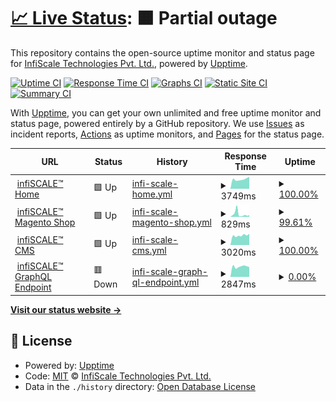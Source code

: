 # [📈 Live Status](https://demo.upptime.js.org): <!--live status--> **🟧 Partial outage**

This repository contains the open-source uptime monitor and status page for [InfiScale Technologies Pvt. Ltd.](https://infiscale.io), powered by [Upptime](https://github.com/upptime/upptime).

[![Uptime CI](https://github.com/infiSCALE/upptime/workflows/Uptime%20CI/badge.svg)](https://github.com/infiSCALE/upptime/actions?query=workflow%3A%22Uptime+CI%22)
[![Response Time CI](https://github.com/infiSCALE/upptime/workflows/Response%20Time%20CI/badge.svg)](https://github.com/infiSCALE/upptime/actions?query=workflow%3A%22Response+Time+CI%22)
[![Graphs CI](https://github.com/infiSCALE/upptime/workflows/Graphs%20CI/badge.svg)](https://github.com/infiSCALE/upptime/actions?query=workflow%3A%22Graphs+CI%22)
[![Static Site CI](https://github.com/infiSCALE/upptime/workflows/Static%20Site%20CI/badge.svg)](https://github.com/infiSCALE/upptime/actions?query=workflow%3A%22Static+Site+CI%22)
[![Summary CI](https://github.com/infiSCALE/upptime/workflows/Summary%20CI/badge.svg)](https://github.com/infiSCALE/upptime/actions?query=workflow%3A%22Summary+CI%22)

With [Upptime](https://upptime.js.org), you can get your own unlimited and free uptime monitor and status page, powered entirely by a GitHub repository. We use [Issues](https://github.com/infiSCALE/upptime/issues) as incident reports, [Actions](https://github.com/infiSCALE/upptime/actions) as uptime monitors, and [Pages](https://demo.upptime.js.org) for the status page.

<!--start: status pages-->
<!-- This summary is generated by Upptime (https://github.com/upptime/upptime) -->
<!-- Do not edit this manually, your changes will be overwritten -->
<!-- prettier-ignore -->
| URL | Status | History | Response Time | Uptime |
| --- | ------ | ------- | ------------- | ------ |
| <img alt="" src="https://icons.duckduckgo.com/ip3/www.infiscale.io.ico" height="13"> [infiSCALE™ Home](https://www.infiscale.io) | 🟩 Up | [infi-scale-home.yml](https://github.com/infiSCALE/upptime/commits/HEAD/history/infi-scale-home.yml) | <details><summary><img alt="Response time graph" src="./graphs/infi-scale-home/response-time-week.png" height="20"> 3749ms</summary><br><a href="https://infiscale.github.io/upptime/history/infi-scale-home"><img alt="Response time 1328" src="https://img.shields.io/endpoint?url=https%3A%2F%2Fraw.githubusercontent.com%2FinfiSCALE%2Fupptime%2FHEAD%2Fapi%2Finfi-scale-home%2Fresponse-time.json"></a><br><a href="https://infiscale.github.io/upptime/history/infi-scale-home"><img alt="24-hour response time 4729" src="https://img.shields.io/endpoint?url=https%3A%2F%2Fraw.githubusercontent.com%2FinfiSCALE%2Fupptime%2FHEAD%2Fapi%2Finfi-scale-home%2Fresponse-time-day.json"></a><br><a href="https://infiscale.github.io/upptime/history/infi-scale-home"><img alt="7-day response time 3749" src="https://img.shields.io/endpoint?url=https%3A%2F%2Fraw.githubusercontent.com%2FinfiSCALE%2Fupptime%2FHEAD%2Fapi%2Finfi-scale-home%2Fresponse-time-week.json"></a><br><a href="https://infiscale.github.io/upptime/history/infi-scale-home"><img alt="30-day response time 3686" src="https://img.shields.io/endpoint?url=https%3A%2F%2Fraw.githubusercontent.com%2FinfiSCALE%2Fupptime%2FHEAD%2Fapi%2Finfi-scale-home%2Fresponse-time-month.json"></a><br><a href="https://infiscale.github.io/upptime/history/infi-scale-home"><img alt="1-year response time 1328" src="https://img.shields.io/endpoint?url=https%3A%2F%2Fraw.githubusercontent.com%2FinfiSCALE%2Fupptime%2FHEAD%2Fapi%2Finfi-scale-home%2Fresponse-time-year.json"></a></details> | <details><summary><a href="https://infiscale.github.io/upptime/history/infi-scale-home">100.00%</a></summary><a href="https://infiscale.github.io/upptime/history/infi-scale-home"><img alt="All-time uptime 98.62%" src="https://img.shields.io/endpoint?url=https%3A%2F%2Fraw.githubusercontent.com%2FinfiSCALE%2Fupptime%2FHEAD%2Fapi%2Finfi-scale-home%2Fuptime.json"></a><br><a href="https://infiscale.github.io/upptime/history/infi-scale-home"><img alt="24-hour uptime 100.00%" src="https://img.shields.io/endpoint?url=https%3A%2F%2Fraw.githubusercontent.com%2FinfiSCALE%2Fupptime%2FHEAD%2Fapi%2Finfi-scale-home%2Fuptime-day.json"></a><br><a href="https://infiscale.github.io/upptime/history/infi-scale-home"><img alt="7-day uptime 100.00%" src="https://img.shields.io/endpoint?url=https%3A%2F%2Fraw.githubusercontent.com%2FinfiSCALE%2Fupptime%2FHEAD%2Fapi%2Finfi-scale-home%2Fuptime-week.json"></a><br><a href="https://infiscale.github.io/upptime/history/infi-scale-home"><img alt="30-day uptime 98.56%" src="https://img.shields.io/endpoint?url=https%3A%2F%2Fraw.githubusercontent.com%2FinfiSCALE%2Fupptime%2FHEAD%2Fapi%2Finfi-scale-home%2Fuptime-month.json"></a><br><a href="https://infiscale.github.io/upptime/history/infi-scale-home"><img alt="1-year uptime 98.62%" src="https://img.shields.io/endpoint?url=https%3A%2F%2Fraw.githubusercontent.com%2FinfiSCALE%2Fupptime%2FHEAD%2Fapi%2Finfi-scale-home%2Fuptime-year.json"></a></details>
| <img alt="" src="https://icons.duckduckgo.com/ip3/shop.infiscale.io.ico" height="13"> [infiSCALE™ Magento Shop](https://shop.infiscale.io) | 🟩 Up | [infi-scale-magento-shop.yml](https://github.com/infiSCALE/upptime/commits/HEAD/history/infi-scale-magento-shop.yml) | <details><summary><img alt="Response time graph" src="./graphs/infi-scale-magento-shop/response-time-week.png" height="20"> 829ms</summary><br><a href="https://infiscale.github.io/upptime/history/infi-scale-magento-shop"><img alt="Response time 801" src="https://img.shields.io/endpoint?url=https%3A%2F%2Fraw.githubusercontent.com%2FinfiSCALE%2Fupptime%2FHEAD%2Fapi%2Finfi-scale-magento-shop%2Fresponse-time.json"></a><br><a href="https://infiscale.github.io/upptime/history/infi-scale-magento-shop"><img alt="24-hour response time 552" src="https://img.shields.io/endpoint?url=https%3A%2F%2Fraw.githubusercontent.com%2FinfiSCALE%2Fupptime%2FHEAD%2Fapi%2Finfi-scale-magento-shop%2Fresponse-time-day.json"></a><br><a href="https://infiscale.github.io/upptime/history/infi-scale-magento-shop"><img alt="7-day response time 829" src="https://img.shields.io/endpoint?url=https%3A%2F%2Fraw.githubusercontent.com%2FinfiSCALE%2Fupptime%2FHEAD%2Fapi%2Finfi-scale-magento-shop%2Fresponse-time-week.json"></a><br><a href="https://infiscale.github.io/upptime/history/infi-scale-magento-shop"><img alt="30-day response time 1128" src="https://img.shields.io/endpoint?url=https%3A%2F%2Fraw.githubusercontent.com%2FinfiSCALE%2Fupptime%2FHEAD%2Fapi%2Finfi-scale-magento-shop%2Fresponse-time-month.json"></a><br><a href="https://infiscale.github.io/upptime/history/infi-scale-magento-shop"><img alt="1-year response time 801" src="https://img.shields.io/endpoint?url=https%3A%2F%2Fraw.githubusercontent.com%2FinfiSCALE%2Fupptime%2FHEAD%2Fapi%2Finfi-scale-magento-shop%2Fresponse-time-year.json"></a></details> | <details><summary><a href="https://infiscale.github.io/upptime/history/infi-scale-magento-shop">99.61%</a></summary><a href="https://infiscale.github.io/upptime/history/infi-scale-magento-shop"><img alt="All-time uptime 98.62%" src="https://img.shields.io/endpoint?url=https%3A%2F%2Fraw.githubusercontent.com%2FinfiSCALE%2Fupptime%2FHEAD%2Fapi%2Finfi-scale-magento-shop%2Fuptime.json"></a><br><a href="https://infiscale.github.io/upptime/history/infi-scale-magento-shop"><img alt="24-hour uptime 100.00%" src="https://img.shields.io/endpoint?url=https%3A%2F%2Fraw.githubusercontent.com%2FinfiSCALE%2Fupptime%2FHEAD%2Fapi%2Finfi-scale-magento-shop%2Fuptime-day.json"></a><br><a href="https://infiscale.github.io/upptime/history/infi-scale-magento-shop"><img alt="7-day uptime 99.61%" src="https://img.shields.io/endpoint?url=https%3A%2F%2Fraw.githubusercontent.com%2FinfiSCALE%2Fupptime%2FHEAD%2Fapi%2Finfi-scale-magento-shop%2Fuptime-week.json"></a><br><a href="https://infiscale.github.io/upptime/history/infi-scale-magento-shop"><img alt="30-day uptime 98.48%" src="https://img.shields.io/endpoint?url=https%3A%2F%2Fraw.githubusercontent.com%2FinfiSCALE%2Fupptime%2FHEAD%2Fapi%2Finfi-scale-magento-shop%2Fuptime-month.json"></a><br><a href="https://infiscale.github.io/upptime/history/infi-scale-magento-shop"><img alt="1-year uptime 98.62%" src="https://img.shields.io/endpoint?url=https%3A%2F%2Fraw.githubusercontent.com%2FinfiSCALE%2Fupptime%2FHEAD%2Fapi%2Finfi-scale-magento-shop%2Fuptime-year.json"></a></details>
| <img alt="" src="https://icons.duckduckgo.com/ip3/www.infiscale.io.ico" height="13"> [infiSCALE™ CMS](https://www.infiscale.io/wp-admin/) | 🟩 Up | [infi-scale-cms.yml](https://github.com/infiSCALE/upptime/commits/HEAD/history/infi-scale-cms.yml) | <details><summary><img alt="Response time graph" src="./graphs/infi-scale-cms/response-time-week.png" height="20"> 3020ms</summary><br><a href="https://infiscale.github.io/upptime/history/infi-scale-cms"><img alt="Response time 1693" src="https://img.shields.io/endpoint?url=https%3A%2F%2Fraw.githubusercontent.com%2FinfiSCALE%2Fupptime%2FHEAD%2Fapi%2Finfi-scale-cms%2Fresponse-time.json"></a><br><a href="https://infiscale.github.io/upptime/history/infi-scale-cms"><img alt="24-hour response time 3538" src="https://img.shields.io/endpoint?url=https%3A%2F%2Fraw.githubusercontent.com%2FinfiSCALE%2Fupptime%2FHEAD%2Fapi%2Finfi-scale-cms%2Fresponse-time-day.json"></a><br><a href="https://infiscale.github.io/upptime/history/infi-scale-cms"><img alt="7-day response time 3020" src="https://img.shields.io/endpoint?url=https%3A%2F%2Fraw.githubusercontent.com%2FinfiSCALE%2Fupptime%2FHEAD%2Fapi%2Finfi-scale-cms%2Fresponse-time-week.json"></a><br><a href="https://infiscale.github.io/upptime/history/infi-scale-cms"><img alt="30-day response time 2839" src="https://img.shields.io/endpoint?url=https%3A%2F%2Fraw.githubusercontent.com%2FinfiSCALE%2Fupptime%2FHEAD%2Fapi%2Finfi-scale-cms%2Fresponse-time-month.json"></a><br><a href="https://infiscale.github.io/upptime/history/infi-scale-cms"><img alt="1-year response time 1693" src="https://img.shields.io/endpoint?url=https%3A%2F%2Fraw.githubusercontent.com%2FinfiSCALE%2Fupptime%2FHEAD%2Fapi%2Finfi-scale-cms%2Fresponse-time-year.json"></a></details> | <details><summary><a href="https://infiscale.github.io/upptime/history/infi-scale-cms">100.00%</a></summary><a href="https://infiscale.github.io/upptime/history/infi-scale-cms"><img alt="All-time uptime 98.62%" src="https://img.shields.io/endpoint?url=https%3A%2F%2Fraw.githubusercontent.com%2FinfiSCALE%2Fupptime%2FHEAD%2Fapi%2Finfi-scale-cms%2Fuptime.json"></a><br><a href="https://infiscale.github.io/upptime/history/infi-scale-cms"><img alt="24-hour uptime 100.00%" src="https://img.shields.io/endpoint?url=https%3A%2F%2Fraw.githubusercontent.com%2FinfiSCALE%2Fupptime%2FHEAD%2Fapi%2Finfi-scale-cms%2Fuptime-day.json"></a><br><a href="https://infiscale.github.io/upptime/history/infi-scale-cms"><img alt="7-day uptime 100.00%" src="https://img.shields.io/endpoint?url=https%3A%2F%2Fraw.githubusercontent.com%2FinfiSCALE%2Fupptime%2FHEAD%2Fapi%2Finfi-scale-cms%2Fuptime-week.json"></a><br><a href="https://infiscale.github.io/upptime/history/infi-scale-cms"><img alt="30-day uptime 98.59%" src="https://img.shields.io/endpoint?url=https%3A%2F%2Fraw.githubusercontent.com%2FinfiSCALE%2Fupptime%2FHEAD%2Fapi%2Finfi-scale-cms%2Fuptime-month.json"></a><br><a href="https://infiscale.github.io/upptime/history/infi-scale-cms"><img alt="1-year uptime 98.62%" src="https://img.shields.io/endpoint?url=https%3A%2F%2Fraw.githubusercontent.com%2FinfiSCALE%2Fupptime%2FHEAD%2Fapi%2Finfi-scale-cms%2Fuptime-year.json"></a></details>
| <img alt="" src="https://icons.duckduckgo.com/ip3/www.infiscale.io.ico" height="13"> [infiSCALE™ GraphQL Endpoint](https://www.infiscale.io/graphql/) | 🟥 Down | [infi-scale-graph-ql-endpoint.yml](https://github.com/infiSCALE/upptime/commits/HEAD/history/infi-scale-graph-ql-endpoint.yml) | <details><summary><img alt="Response time graph" src="./graphs/infi-scale-graph-ql-endpoint/response-time-week.png" height="20"> 2847ms</summary><br><a href="https://infiscale.github.io/upptime/history/infi-scale-graph-ql-endpoint"><img alt="Response time 884" src="https://img.shields.io/endpoint?url=https%3A%2F%2Fraw.githubusercontent.com%2FinfiSCALE%2Fupptime%2FHEAD%2Fapi%2Finfi-scale-graph-ql-endpoint%2Fresponse-time.json"></a><br><a href="https://infiscale.github.io/upptime/history/infi-scale-graph-ql-endpoint"><img alt="24-hour response time 2714" src="https://img.shields.io/endpoint?url=https%3A%2F%2Fraw.githubusercontent.com%2FinfiSCALE%2Fupptime%2FHEAD%2Fapi%2Finfi-scale-graph-ql-endpoint%2Fresponse-time-day.json"></a><br><a href="https://infiscale.github.io/upptime/history/infi-scale-graph-ql-endpoint"><img alt="7-day response time 2847" src="https://img.shields.io/endpoint?url=https%3A%2F%2Fraw.githubusercontent.com%2FinfiSCALE%2Fupptime%2FHEAD%2Fapi%2Finfi-scale-graph-ql-endpoint%2Fresponse-time-week.json"></a><br><a href="https://infiscale.github.io/upptime/history/infi-scale-graph-ql-endpoint"><img alt="30-day response time 2722" src="https://img.shields.io/endpoint?url=https%3A%2F%2Fraw.githubusercontent.com%2FinfiSCALE%2Fupptime%2FHEAD%2Fapi%2Finfi-scale-graph-ql-endpoint%2Fresponse-time-month.json"></a><br><a href="https://infiscale.github.io/upptime/history/infi-scale-graph-ql-endpoint"><img alt="1-year response time 884" src="https://img.shields.io/endpoint?url=https%3A%2F%2Fraw.githubusercontent.com%2FinfiSCALE%2Fupptime%2FHEAD%2Fapi%2Finfi-scale-graph-ql-endpoint%2Fresponse-time-year.json"></a></details> | <details><summary><a href="https://infiscale.github.io/upptime/history/infi-scale-graph-ql-endpoint">0.00%</a></summary><a href="https://infiscale.github.io/upptime/history/infi-scale-graph-ql-endpoint"><img alt="All-time uptime 75.60%" src="https://img.shields.io/endpoint?url=https%3A%2F%2Fraw.githubusercontent.com%2FinfiSCALE%2Fupptime%2FHEAD%2Fapi%2Finfi-scale-graph-ql-endpoint%2Fuptime.json"></a><br><a href="https://infiscale.github.io/upptime/history/infi-scale-graph-ql-endpoint"><img alt="24-hour uptime 0.00%" src="https://img.shields.io/endpoint?url=https%3A%2F%2Fraw.githubusercontent.com%2FinfiSCALE%2Fupptime%2FHEAD%2Fapi%2Finfi-scale-graph-ql-endpoint%2Fuptime-day.json"></a><br><a href="https://infiscale.github.io/upptime/history/infi-scale-graph-ql-endpoint"><img alt="7-day uptime 0.00%" src="https://img.shields.io/endpoint?url=https%3A%2F%2Fraw.githubusercontent.com%2FinfiSCALE%2Fupptime%2FHEAD%2Fapi%2Finfi-scale-graph-ql-endpoint%2Fuptime-week.json"></a><br><a href="https://infiscale.github.io/upptime/history/infi-scale-graph-ql-endpoint"><img alt="30-day uptime 0.00%" src="https://img.shields.io/endpoint?url=https%3A%2F%2Fraw.githubusercontent.com%2FinfiSCALE%2Fupptime%2FHEAD%2Fapi%2Finfi-scale-graph-ql-endpoint%2Fuptime-month.json"></a><br><a href="https://infiscale.github.io/upptime/history/infi-scale-graph-ql-endpoint"><img alt="1-year uptime 75.60%" src="https://img.shields.io/endpoint?url=https%3A%2F%2Fraw.githubusercontent.com%2FinfiSCALE%2Fupptime%2FHEAD%2Fapi%2Finfi-scale-graph-ql-endpoint%2Fuptime-year.json"></a></details>

<!--end: status pages-->

[**Visit our status website →**](https://demo.upptime.js.org)

## 📄 License

- Powered by: [Upptime](https://github.com/upptime/upptime)
- Code: [MIT](./LICENSE) © [InfiScale Technologies Pvt. Ltd.](https://infiscale.io)
- Data in the `./history` directory: [Open Database License](https://opendatacommons.org/licenses/odbl/1-0/)
